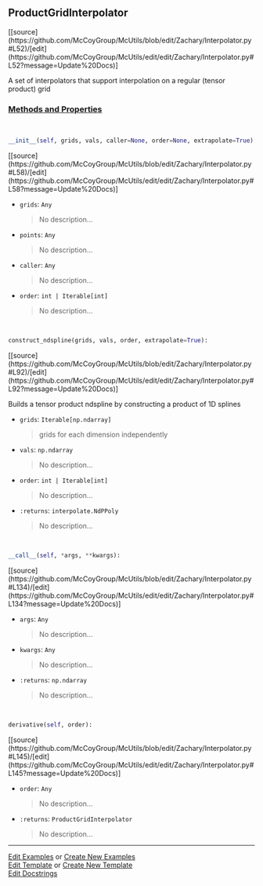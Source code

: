 ## <a id="McUtils.Zachary.Interpolator.ProductGridInterpolator">ProductGridInterpolator</a> 
<div class="docs-source-link" markdown="1">
[[source](https://github.com/McCoyGroup/McUtils/blob/edit/Zachary/Interpolator.py#L52)/[edit](https://github.com/McCoyGroup/McUtils/edit/edit/Zachary/Interpolator.py#L52?message=Update%20Docs)]
</div>

A set of interpolators that support interpolation
on a regular (tensor product) grid

<div class="collapsible-section">
 <div class="collapsible-section collapsible-section-header" markdown="1">
 
### <a class="collapse-link" data-toggle="collapse" href="#methods">Methods and Properties</a> <a class="float-right" data-toggle="collapse" href="#methods"><i class="fa fa-chevron-down"></i></a>

 </div>
 <div class="collapsible-section collapsible-section-body collapse" id="methods" markdown="1">

<a id="McUtils.Zachary.Interpolator.ProductGridInterpolator.__init__" class="docs-object-method">&nbsp;</a> 
```python
__init__(self, grids, vals, caller=None, order=None, extrapolate=True): 
```
<div class="docs-source-link" markdown="1">
[[source](https://github.com/McCoyGroup/McUtils/blob/edit/Zachary/Interpolator.py#L58)/[edit](https://github.com/McCoyGroup/McUtils/edit/edit/Zachary/Interpolator.py#L58?message=Update%20Docs)]
</div>


- `grids`: `Any`
    >No description...
- `points`: `Any`
    >No description...
- `caller`: `Any`
    >No description...
- `order`: `int | Iterable[int]`
    >No description...

<a id="McUtils.Zachary.Interpolator.ProductGridInterpolator.construct_ndspline" class="docs-object-method">&nbsp;</a> 
```python
construct_ndspline(grids, vals, order, extrapolate=True): 
```
<div class="docs-source-link" markdown="1">
[[source](https://github.com/McCoyGroup/McUtils/blob/edit/Zachary/Interpolator.py#L92)/[edit](https://github.com/McCoyGroup/McUtils/edit/edit/Zachary/Interpolator.py#L92?message=Update%20Docs)]
</div>

Builds a tensor product ndspline by constructing a product of 1D splines
- `grids`: `Iterable[np.ndarray]`
    >grids for each dimension independently
- `vals`: `np.ndarray`
    >No description...
- `order`: `int | Iterable[int]`
    >No description...
- `:returns`: `interpolate.NdPPoly`
    >No description...

<a id="McUtils.Zachary.Interpolator.ProductGridInterpolator.__call__" class="docs-object-method">&nbsp;</a> 
```python
__call__(self, *args, **kwargs): 
```
<div class="docs-source-link" markdown="1">
[[source](https://github.com/McCoyGroup/McUtils/blob/edit/Zachary/Interpolator.py#L134)/[edit](https://github.com/McCoyGroup/McUtils/edit/edit/Zachary/Interpolator.py#L134?message=Update%20Docs)]
</div>


- `args`: `Any`
    >No description...
- `kwargs`: `Any`
    >No description...
- `:returns`: `np.ndarray`
    >No description...

<a id="McUtils.Zachary.Interpolator.ProductGridInterpolator.derivative" class="docs-object-method">&nbsp;</a> 
```python
derivative(self, order): 
```
<div class="docs-source-link" markdown="1">
[[source](https://github.com/McCoyGroup/McUtils/blob/edit/Zachary/Interpolator.py#L145)/[edit](https://github.com/McCoyGroup/McUtils/edit/edit/Zachary/Interpolator.py#L145?message=Update%20Docs)]
</div>


- `order`: `Any`
    >No description...
- `:returns`: `ProductGridInterpolator`
    >No description...

 </div>
</div>




___

[Edit Examples](https://github.com/McCoyGroup/McUtils/edit/gh-pages/ci/examples/McUtils/Zachary/Interpolator/ProductGridInterpolator.md) or 
[Create New Examples](https://github.com/McCoyGroup/McUtils/new/gh-pages/?filename=ci/examples/McUtils/Zachary/Interpolator/ProductGridInterpolator.md) <br/>
[Edit Template](https://github.com/McCoyGroup/McUtils/edit/gh-pages/ci/docs/McUtils/Zachary/Interpolator/ProductGridInterpolator.md) or 
[Create New Template](https://github.com/McCoyGroup/McUtils/new/gh-pages/?filename=ci/docs/templates/McUtils/Zachary/Interpolator/ProductGridInterpolator.md) <br/>
[Edit Docstrings](https://github.com/McCoyGroup/McUtils/edit/edit/Zachary/Interpolator.py#L52?message=Update%20Docs)